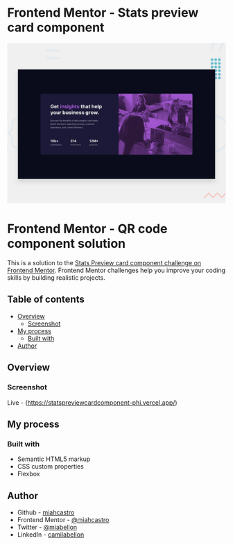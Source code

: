 # Frontend Mentor - Stats preview card component

![Design preview for the Stats preview card component coding challenge](./design/desktop-preview.jpg)

# Frontend Mentor - QR code component solution

This is a solution to the [Stats Preview card component challenge on Frontend Mentor](https://www.frontendmentor.io/challenges/stats-preview-card-component-8JqbgoU62/hub/stats-preview-card-component-ByVi9PhQq).
Frontend Mentor challenges help you improve your coding skills by building realistic projects. 

## Table of contents

- [Overview](#overview)
  - [Screenshot](#screenshot)
- [My process](#my-process)
  - [Built with](#built-with)
- [Author](#author)

## Overview

### Screenshot
Live - (https://statspreviewcardcomponent-phi.vercel.app/)

## My process

### Built with

- Semantic HTML5 markup
- CSS custom properties
- Flexbox

## Author

- Github - [miahcastro](https://github.com/miahcastro)
- Frontend Mentor - [@miahcastro](https://www.frontendmentor.io/profile/miahcastro)
- Twitter - [@miabellon](https://www.twitter.com/miabellon)
- LinkedIn - [camilabellon](https://www.linkedin.com/in/camila-mayara-castro-bellon/)
